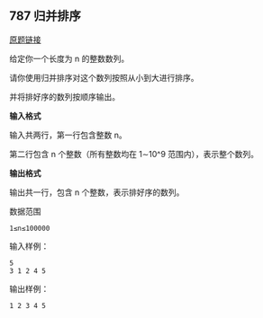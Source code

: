 ## 787 归并排序
[原题链接](https://www.acwing.com/problem/content/789/)

给定你一个长度为 n 的整数数列。

请你使用归并排序对这个数列按照从小到大进行排序。

并将排好序的数列按顺序输出。

**输入格式**

输入共两行，第一行包含整数 n。

第二行包含 n 个整数（所有整数均在 1∼10^9 范围内），表示整个数列。

**输出格式**

输出共一行，包含 n 个整数，表示排好序的数列。

数据范围
```
1≤n≤100000
```
输入样例：
```
5
3 1 2 4 5
```
输出样例：
```
1 2 3 4 5
```
